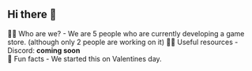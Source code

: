 ## Hi there 👋



🙋‍♀️ Who are we? - We are 5 people who are currently developing a game store. (although only 2 people are working on it) 
👩‍💻 Useful resources - Discord: **coming soon**  
🍿 Fun facts - We started this on Valentines day.
